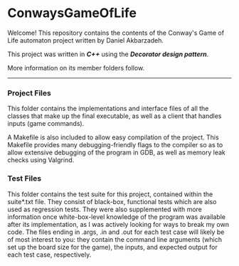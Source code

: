 # ConwaysGameOfLife

Welcome!
This repository contains the contents of the Conway's Game of Life automaton project written by Daniel Akbarzadeh.

This project was written in ___C++___ using the ___Decorator design pattern___.

More information on its member folders follow.

---
### Project Files
This folder contains the implementations and interface files of all the classes that make up the final executable, as well as a client that handles inputs (game commands). 

A Makefile is also included to allow easy compilation of the project. This Makefile provides many debugging-friendly flags to the compiler so as to allow extensive debugging of the program in GDB, as well as memory leak checks using Valgrind.

### Test Files
This folder contains the test suite for this project, contained within the suite*.txt file. They consist of black-box, functional tests which are also used as regression tests. They were also supplemented with more information once white-box-level knowledge of the program was available after its implementation, as I was actively looking for ways to break my own code. The files ending in .args, .in and .out for each test case will likely be of most interest to you: they contain the command line arguments (which set up the board size for the game), the inputs, and expected output for each test case, respectively.
